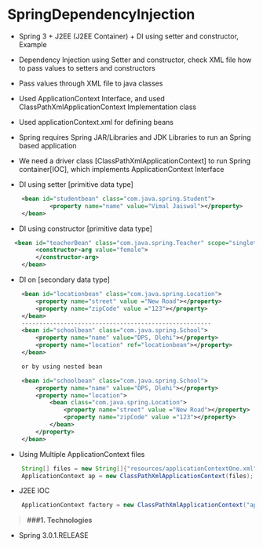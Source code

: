 # SpringDependencyInjection

* Spring 3 + J2EE (J2EE Container) + DI using setter and constructor, Example
* Dependency Injection using Setter and constructor, check XML file how to pass values to setters and constructors
* Pass values through XML file to java classes
* Used ApplicationContext Interface, and used ClassPathXmlApplicationContext Implementation class
* Used applicationContext.xml for defining beans
* Spring requires Spring JAR/Libraries and JDK Libraries to run an Spring based application 
* We need a driver class [ClassPathXmlApplicationContext] to run Spring container[IOC], which implements ApplicationContext Interface

* DI using setter [primitive data type]
```xml
 	<bean id="studentbean" class="com.java.spring.Student">  
    		<property name="name" value="Vimal Jaiswal"></property>  
  	</bean>
```
* DI using constructor [primitive data type]
```xml
  <bean id="teacherBean" class="com.java.spring.Teacher" scope="singleton">
	  	<constructor-arg value="female">
	  	</constructor-arg>
	</bean>
```

* DI on [secondary data type]
```xml
	<bean id="locationbean" class="com.java.spring.Location">
		<property name="street" value ="New Road"></property>
		<property name="zipCode" value ="123"></property>
	</bean>
	------------------------------------------------------
	<bean id="schoolbean" class="com.java.spring.School">
		<property name="name" value="DPS, Dlehi"></property>
		<property name="location" ref="locationbean"></property>
	</bean>

	or by using nested bean

	<bean id="schoolbean" class="com.java.spring.School">
		<property name="name" value="DPS, Dlehi"></property>
		<property name="location">
			<bean class="com.java.spring.Location">
				<property name="street" value ="New Road"></property>
				<property name="zipCode" value ="123"></property>
			</bean>
		</property>
	</bean>
```

* Using Multiple ApplicationContext files
```java
	String[] files = new String[]{"resources/applicationContextOne.xml","resources/applicationContextTwo.xml"};
	ApplicationContext ap = new ClassPathXmlApplicationContext(files);	
```

* J2EE IOC
```java
	ApplicationContext factory = new ClassPathXmlApplicationContext("applicationContext.xml");
```

> **###1. Technologies**
* Spring 3.0.1.RELEASE
